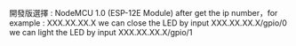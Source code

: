 開發版選擇 : NodeMCU 1.0 (ESP-12E Module)
after get the ip number，for example : XXX.XX.XX.X
we can close the LED by input XXX.XX.XX.X/gpio/0
we can light the LED by input XXX.XX.XX.X/gpio/1
